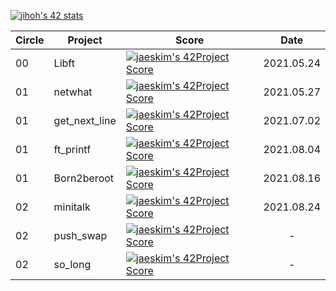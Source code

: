 [![jihoh's 42 stats](https://badge42.herokuapp.com/api/stats/jihoh?privacyName=true)](https://github.com/JaeSeoKim/badge42)


|Circle|Project|Score|Date|
|----|----|----|:----:|
|00|Libft|[![jaeskim's 42Project Score](https://badge42.herokuapp.com/api/project/jihoh/Libft)](https://github.com/zhy2on/42cursus/tree/master/00_Libft)|2021.05.24|
|01|netwhat|[![jaeskim's 42Project Score](https://badge42.herokuapp.com/api/project/jihoh/netwhat)](https://github.com/zhy2on/42cursus_md/blob/main/netwhat.md)|2021.05.27|
|01|get_next_line|[![jaeskim's 42Project Score](https://badge42.herokuapp.com/api/project/jihoh/get_next_line)](https://github.com/zhy2on/42cursus/tree/master/01_get_next_line)|2021.07.02|
|01|ft_printf|[![jaeskim's 42Project Score](https://badge42.herokuapp.com/api/project/jihoh/ft_printf)](https://github.com/zhy2on/42cursus_01_ft_printf)|2021.08.04|
|01|Born2beroot|[![jaeskim's 42Project Score](https://badge42.herokuapp.com/api/project/jihoh/Born2beroot)](https://github.com/zhy2on/42cursus_01_Born2beroot)|2021.08.16|
|02|minitalk|[![jaeskim's 42Project Score](https://badge42.herokuapp.com/api/project/jihoh/minitalk)](https://github.com/zhy2on/42cursus_02_minitalk)|2021.08.24|
|02|push_swap|[![jaeskim's 42Project Score](https://badge42.herokuapp.com/api/project/jihoh/push_swap)](https://github.com/zhy2on/42cursus_02_push_swap)|-|
|02|so_long|[![jaeskim's 42Project Score](https://badge42.herokuapp.com/api/project/jihoh/so_long)](https://github.com/zhy2on/42cursus_02_so_long)|-|
